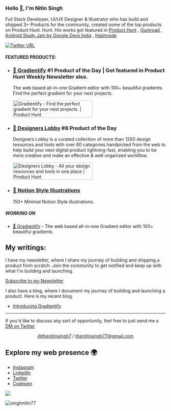 <h3 align="left">Hello 👋, I'm Nitin Singh</h1>


Full Stack Developer, UI/UX Designer & Illustrator who has build and shipped 3+ Products for the community, created some of the top products on Product Hunt. Hunt. His works got featured in [Product Hunt](https://www.producthunt.com/@nitinsingh) , [Gumroad](https://thedesignernitin.gumroad.com/l/thedesignernitin) , [Android Study Jam by Google Devs India](https://twitter.com/GoogleDevsIN) , [Hashnode](https://hashnode.com/@nitinsingh)

[![Twitter URL](https://img.shields.io/twitter/url/https/twitter.com/thenitinsingh7.svg?style=social&label=Follow%20%40thenitinsingh7)](https://twitter.com/thenitinsingh7)


#### FEATURED PRODUCTS:

- ### [🌈 Gradientify](https://www.gradientify.com/) #1 Product of the Day | Got featured in Product Hunt Weekly Newsletter also.
  The web based all-in-one Gradient editor with 100+ beautiful gradients. Find the perfect gradient for your next projects.

  <a href="https://www.producthunt.com/products/gradientify?utm_source=badge-top-post-badge&utm_medium=badge&utm_souce=badge-gradientify" target="_blank"><img src="https://api.producthunt.com/widgets/embed-image/v1/top-post-badge.svg?post_id=355830&theme=light&period=daily" alt="Gradientify - Find&#0032;the&#0032;perfect&#0032;gradient&#0032;for&#0032;your&#0032;next&#0032;projects&#0046; | Product Hunt" style="width: 250px; height: 54px;" width="250" height="54" /></a>

  
- ### [🎨 Designers Lobby](https://www.designerslobby.com/) #8 Product of the Day
  Designers Lobby is a curated collection of more than 1200 design resources and tools with over 60 categories handpicked from the web to help build your next digital product lightning-fast, enabling you to be more creative and make an effective & well-organized workflow.
 
  <a href="https://www.producthunt.com/posts/designers-lobby?utm_source=badge-featured&utm_medium=badge&utm_souce=badge-designers&#0045;lobby" target="_blank"><img src="https://api.producthunt.com/widgets/embed-image/v1/featured.svg?post_id=351857&theme=light" alt="Designers&#0032;Lobby - All&#0032;your&#0032;design&#0032;resources&#0032;and&#0032;tools&#0032;in&#0032;one&#0032;place | Product Hunt" style="width: 250px; height: 54px;" width="250" height="54" /></a>
  
- ### [🤖 Notion Style Illustrations](https://thedesignernitin.gumroad.com/l/thedesignernitin) 
  150+ Minimal Notion Style illustrations.


##### WORKING ON

- [🌈 Gradientify](https://www.gradientify.com/) - The web based all-in-one Gradient editor with 100+ beautiful gradients.

## My writings:

I have my newsletter, where I share my journey of building and shipping a product from scratch. Join the community to get notified and keep up with what I'm building and launching.

[Subscribe to my Newsletter](https://www.getrevue.co/profile/thenitinsingh7) 

I also have a blog, where I document my journey of building and launching a product. Here is my recent blog.

<!-- BLOG-POST-LIST:START -->
- [Introducing Gradientify](https://thenitinsingh.hashnode.dev/gradientify)
<!-- BLOG-POST-LIST:END -->

---

If you'd like to discuss any sort of opportunity, feel free to just send me a [DM on Twitter](https://twitter.com/thenitinsingh7)

<p align='center'><a href="https://twitter.com/thenitinsingh7">@thenitinsingh7<a> / <a href="mailto:thenitinsingh77@gmail.com">thenitinsingh77@gmail.com<a></p>

## Explore my web presence 🌍

- [Instagram](https://www.instagram.com/thenitinsingh7/)
- [LinkedIn](https://www.linkedin.com/in/singhnitin16/)
- [Twitter](https://twitter.com/thenitinsingh7)
- [Codepen](https://codepen.io/singh_nitin16/)

![](https://github-readme-stats.vercel.app/api?username=singhnitin77&show_icons=true&bg_color=45,fc00ff,00dbde&title_color=fff&text_color=fff)

<p><img align="center" src="https://github-readme-streak-stats.herokuapp.com/?user=singhnitin77&" alt="singhnitin77" /></p>




